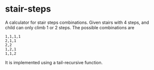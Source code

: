 # stair-steps
A calculator for stair steps combinations. Given stairs with 4 steps, and child can only climb 1 or 2 steps.
The possible combinations are

```
1,1,1,1
2,1,1
2,2
1,2,1
1,1,2
```

It is implemented using a tail-recursive function.
